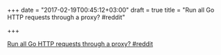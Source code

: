 +++
date = "2017-02-19T00:45:12+03:00"
draft = true
title = "Run all Go HTTP requests through a proxy?  #reddit"

+++

<p><a href="https://t.co/y7CAss1ASI">Run all Go HTTP requests through a proxy?  #reddit</a></p>
